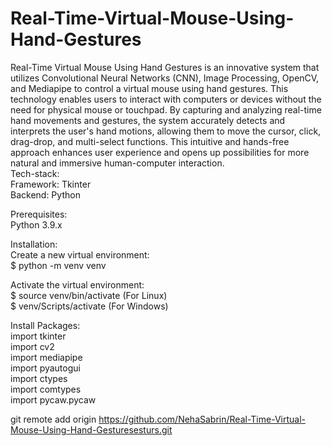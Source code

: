 # Real-Time-Virtual-Mouse-Using-Hand-Gestures
Real-Time Virtual Mouse Using Hand Gestures is an innovative system that utilizes Convolutional Neural Networks (CNN), Image Processing, OpenCV, and Mediapipe to control a virtual mouse using hand gestures. This technology enables users to interact with computers or devices without the need for physical mouse or touchpad. By capturing and analyzing real-time hand movements and gestures, the system accurately detects and interprets the user's hand motions, allowing them to move the cursor, click, drag-drop, and multi-select functions. This intuitive and hands-free approach enhances user experience and opens up possibilities for more natural and immersive human-computer interaction.    
Tech-stack:  
Framework: Tkinter  
Backend: Python  


Prerequisites:  
Python 3.9.x  


Installation:  
Create a new virtual environment:  
$ python -m venv venv  

Activate the virtual environment:  
$ source venv/bin/activate  (For Linux)  
$ venv/Scripts/activate  (For Windows)  

Install Packages:  
import tkinter  
import cv2  
import mediapipe  
import pyautogui  
import ctypes   
import comtypes   
import pycaw.pycaw   

git remote add origin https://github.com/NehaSabrin/Real-Time-Virtual-Mouse-Using-Hand-Gesturesesturs.git  

